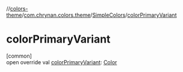 //[colors-theme](../../../index.md)/[com.chrynan.colors.theme](../index.md)/[SimpleColors](index.md)/[colorPrimaryVariant](color-primary-variant.md)

# colorPrimaryVariant

[common]\
open override val [colorPrimaryVariant](color-primary-variant.md): [Color](../../../../colors-core/colors-core/com.chrynan.colors/-color/index.md)
